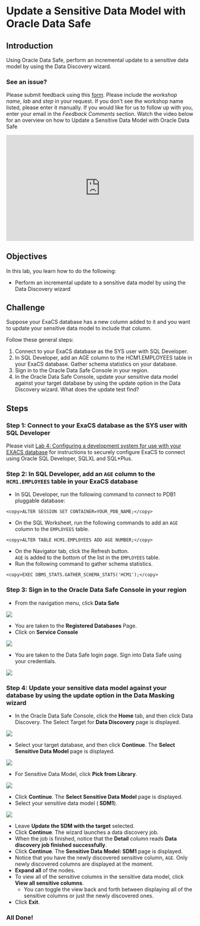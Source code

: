# Update a Sensitive Data Model with Oracle Data Safe

## Introduction
Using Oracle Data Safe, perform an incremental update to a sensitive data model by using the Data Discovery wizard.

### See an issue?
Please submit feedback using this [form](https://apexapps.oracle.com/pls/apex/f?p=133:1:::::P1_FEEDBACK:1). Please include the *workshop name*, *lab* and *step* in your request.  If you don't see the workshop name listed, please enter it manually. If you would like for us to follow up with you, enter your email in the *Feedback Comments* section.
Watch the video below for an overview on how to Update a Sensitive Data Model with Oracle Data Safe

<div style="max-width:768px"><div style="position:relative;padding-bottom:56.25%"><iframe id="kaltura_player" src="https://cdnapisec.kaltura.com/p/2171811/sp/217181100/embedIframeJs/uiconf_id/35965902/partner_id/2171811?iframeembed=true&playerId=kaltura_player&entry_id=1_mllie56g&flashvars[streamerType]=auto&amp;flashvars[localizationCode]=en&amp;flashvars[leadWithHTML5]=true&amp;flashvars[sideBarContainer.plugin]=true&amp;flashvars[sideBarContainer.position]=left&amp;flashvars[sideBarContainer.clickToClose]=true&amp;flashvars[chapters.plugin]=true&amp;flashvars[chapters.layout]=vertical&amp;flashvars[chapters.thumbnailRotator]=false&amp;flashvars[streamSelector.plugin]=true&amp;flashvars[EmbedPlayer.SpinnerTarget]=videoHolder&amp;flashvars[dualScreen.plugin]=true&amp;flashvars[hotspots.plugin]=1&amp;flashvars[Kaltura.addCrossoriginToIframe]=true&amp;&wid=1_9h33dhza" width="768" height="432" allowfullscreen webkitallowfullscreen mozAllowFullScreen allow="autoplay *; fullscreen *; encrypted-media *" sandbox="allow-forms allow-same-origin allow-scripts allow-top-navigation allow-pointer-lock allow-popups allow-modals allow-orientation-lock allow-popups-to-escape-sandbox allow-presentation allow-top-navigation-by-user-activation" frameborder="0" title="Kaltura Player" style="position:absolute;top:0;left:0;width:100%;height:100%"></iframe></div></div>


## Objectives
In this lab, you learn how to do the following:
- Perform an incremental update to a sensitive data model by using the Data Discovery wizard

## Challenge
Suppose your ExaCS database has a new column added to it and you want to update your sensitive data model to include that column.

Follow these general steps:
1. Connect to your ExaCS database as the SYS user with SQL Developer.
2. In SQL Developer, add an AGE column to the HCM1.EMPLOYEES table in your ExaCS database. Gather schema statistics on your database.
3. Sign in to the Oracle Data Safe Console in your region.
4. In the Oracle Data Safe Console, update your sensitive data model against your target database by using the update option in the Data Discovery wizard. What does the update test find?

## Steps

### Step 1: Connect to your ExaCS database as the SYS user with SQL Developer

Please visit [Lab 4: Configuring a development system for use with your EXACS database](?lab=lab-4-configure-development-system-for-use) for instructions to securely configure ExaCS to connect using Oracle SQL Developer, SQLXL and SQL*Plus.
### Step 2: In SQL Developer, add an `AGE` column to the `HCM1.EMPLOYEES` table in your ExaCS database

- In SQL Developer, run the following command to connect to PDB1 pluggable database:

```
<copy>ALTER SESSION SET CONTAINER=YOUR_PDB_NAME;</copy>
```
- On the SQL Worksheet, run the following commands to add an `AGE` column to the `EMPLOYEES` table.

```
<copy>ALTER TABLE HCM1.EMPLOYEES ADD AGE NUMBER;</copy>
```
- On the Navigator tab, click the Refresh button.<br>
`AGE` is added to the bottom of the list in the `EMPLOYEES` table.
- Run the following command to gather schema statistics.

```
<copy>EXEC DBMS_STATS.GATHER_SCHEMA_STATS('HCM1');</copy>
```
### Step 3: Sign in to the Oracle Data Safe Console in your region

- From the navigation menu, click **Data Safe**

![](./images/dbsec/datasafe/login/navigation.png " ")

- You are taken to the **Registered Databases** Page.
- Click on **Service Console**

![](./images/dbsec/datasafe/login/service-console.png " ")

- You are taken to the Data Safe login page. Sign into Data Safe using your credentials.

![](./images/dbsec/datasafe/login/sign-in.png " ")

### Step 4: Update your sensitive data model against your database by using the update option in the Data Masking wizard

- In the Oracle Data Safe Console, click the **Home** tab, and then click Data Discovery. The Select Target for **Data Discovery** page is displayed.

![](./images/dbsec/datasafe/discovery/discovery-nav.png " ")
- Select your target database, and then click **Continue**. The **Select Sensitive Data Model** page is displayed.

![](./images/dbsec/datasafe/discovery/discovery-target2.png " ")
- For Sensitive Data Model, click **Pick from Library**.

![](./images/dbsec/datasafe/discovery/library-pick.png " ")
- Click **Continue**.
The **Select Sensitive Data Model** page is displayed.
- Select your sensitive data model (**<username> SDM1**).

![](./images/dbsec/datasafe/discovery/select-target2.png " ")

- Leave **Update the SDM with the target** selected.
- Click **Continue**.
The wizard launches a data discovery job.
- When the job is finished, notice that the **Detail** column reads **Data discovery job finished successfully**.
- Click **Continue**. The **Sensitive Data Model: <username> SDM1** page is displayed.
- Notice that you have the newly discovered sensitive column, `AGE`. Only newly discovered columns are displayed at the moment.
- **Expand all** of the nodes.
- To view all of the sensitive columns in the sensitive data model, click **View all sensitive columns**.
  - You can toggle the view back and forth between displaying all of the sensitive columns or just the newly discovered ones.
- Click **Exit**.

### All Done!
